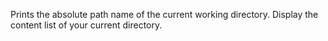 Prints the absolute path name of the current working directory.
Display the content list of your current directory.

